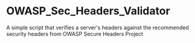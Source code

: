 # OWASP_Sec_Headers_Validator
A simple script that verifies a server's headers against the recommended security headers from OWASP Secure Headers Project
